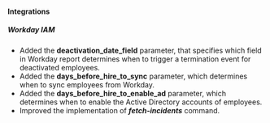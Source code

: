 
#### Integrations
##### Workday IAM
- Added the **deactivation_date_field** parameter, that specifies which field in Workday report determines when to trigger a termination event for deactivated employees.
- Added the **days_before_hire_to_sync** parameter, which determines when to sync employees from Workday.
- Added the **days_before_hire_to_enable_ad** parameter, which determines when to enable the Active Directory accounts of employees.
- Improved the implementation of ***fetch-incidents*** command.
